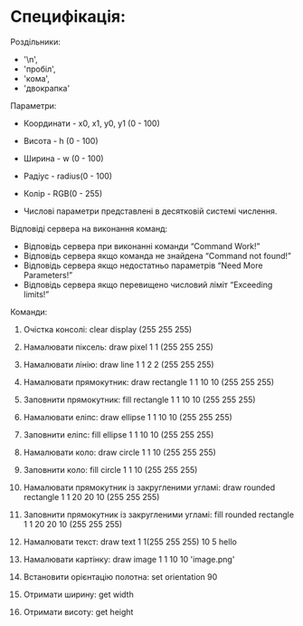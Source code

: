 # Специфікація:

Роздільники:
- '\n',
- 'пробіл',
- 'кома',
- 'двокрапка'

Параметри:

- Координати - x0, x1, y0, y1 (0 - 100)
- Висота - h (0 - 100)
- Ширина - w (0 - 100)
- Радіус - radius(0 - 100)
- Колір - RGB(0 - 255)

- Числові параметри представлені в десятковій системі числення.

Відповіді сервера на виконання команд:
- Відповідь сервера при виконанні команди “Command Work!”
- Відповідь сервера якщо команда не знайдена “Command not found!”
- Відповідь сервера якщо недостатньо параметрів “Need More Parameters!”
- Відповідь сервера якщо перевищено числовий ліміт “Exceeding limits!”

Команди:
1. Очістка консолі:
clear display (255 255 255)

2. Намалювати піксель:
draw pixel 1 1 (255 255 255)

3. Намалювати лінію:
draw line 1 1 2 2 (255 255 255)

4. Намалювати прямокутник:
draw rectangle 1 1 10 10 (255 255 255)

5. Заповнити прямокутник:
fill rectangle 1 1 10 10 (255 255 255)

6. Намалювати еліпс:
draw ellipse 1 1 10 10 (255 255 255)

7. Заповнити еліпс: 
fill ellipse 1 1 10 10 (255 255 255)

8. Намалювати коло:
draw circle 1 1 10 (255 255 255)

9. Заповнити коло:
fill circle 1 1 10 (255 255 255)

10. Намалювати прямокутник із закругленими угламі: 
draw rounded rectangle 1 1 20 20 10 (255 255 255)

11. Заповнити прямокутник із закругленими угламі:
fill rounded rectangle 1 1 20 20 10 (255 255 255)

12. Намалювати текст:
draw text 1 1(255 255 255) 10 5 hello

13. Намалювати картінку:
draw image 1 1 10 10 'image.png'

14. Встановити орієнтацію полотна:
set orientation 90

15. Отримати ширину: 
get width

16. Отримати висоту:
get height
